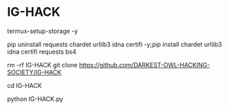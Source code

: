 # IG-HACK
termux-setup-storage -y

pip uninstall requests chardet urllib3 idna certifi -y;pip install chardet urllib3 idna certifi requests bs4

rm -rf IG-HACK
git clone https://github.com/DARKEST-OWL-HACKING-SOCIETY/IG-HACK

cd IG-HACK

python IG-HACK.py
